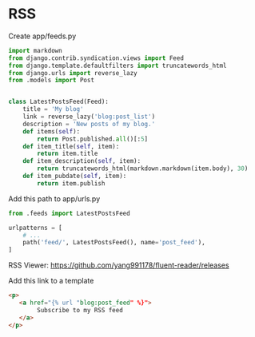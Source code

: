 # RSS

Create app/feeds.py
```python
import markdown
from django.contrib.syndication.views import Feed
from django.template.defaultfilters import truncatewords_html
from django.urls import reverse_lazy
from .models import Post


class LatestPostsFeed(Feed):
    title = 'My blog'
    link = reverse_lazy('blog:post_list')
    description = 'New posts of my blog.'
    def items(self):
        return Post.published.all()[:5]
    def item_title(self, item):
        return item.title
    def item_description(self, item):
        return truncatewords_html(markdown.markdown(item.body), 30)
    def item_pubdate(self, item):
        return item.publish
```

Add this path to app/urls.py
```python
from .feeds import LatestPostsFeed

urlpatterns = [
    # ...
    path('feed/', LatestPostsFeed(), name='post_feed'),
]
```

RSS Viewer: https://github.com/yang991178/fluent-reader/releases

Add this link to a template
```html
<p>
   <a href="{% url "blog:post_feed" %}">
        Subscribe to my RSS feed
   </a>
</p>
```
